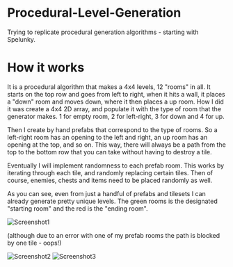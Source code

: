 # Procedural-Level-Generation
Trying to replicate procedural generation algorithms - starting with Spelunky.

# How it works
It is a procedural algorithm that makes a 4x4 levels, 12 "rooms" in all. 
It starts on the top row and goes from left to right, when it hits a wall, it places a "down" room and moves down, where it then places a up room.
How I did it was create a 4x4 2D array, and populate it with the type of room that the generator makes. 1 for empty room, 2 for left-right, 3 for down and 4 for up.

Then I create by hand prefabs that correspond to the type of rooms. So a left-right room has an opening to the left and right, an up room has an opening at the top, and so on.
This way, there will always be a path from the top to the bottom row that you can take without having to destroy a tile. 

Eventually I will implement randomness to each prefab room. This works by iterating through each tile, and randomly replacing certain tiles.
Then of course, enemies, chests and items need to be placed randomly as well. 

As you can see, even from just a handful of prefabs and tilesets I can already generate pretty unique levels. The green rooms is the designated "starting room" and the red is the "ending room".

![Screenshot1](http://i.imgur.com/mzbsJpo.png)

(although due to an error with one of my prefab rooms the path is blocked by one tile - oops!)

![Screenshot2](http://i.imgur.com/nSY0ors.png)
![Screenshot3](http://i.imgur.com/aS1fn0T.png)
